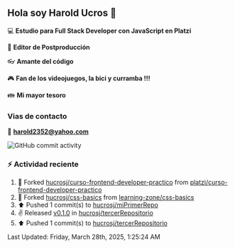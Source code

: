 ## Hola soy Harold Ucros 👋

:computer: **Estudio para Full Stack Developer con JavaScript en Platzi**

:pencil: **Editor de Postproducción**

:eyeglasses: **Amante del código**

:video_game: **Fan de los videojuegos, la bici y curramba !!!**

:family: **Mi mayor tesoro**

### Vias de contacto

:email: **harold2352@yahoo.com**

![GitHub commit activity](https://img.shields.io/github/commit-activity/m/hucrosj/hucrosj)

### :zap: Actividad reciente
<!--RECENT_ACTIVITY:start-->
1. 🔱 Forked [hucrosj/curso-frontend-developer-practico](https://github.com/hucrosj/curso-frontend-developer-practico) from [platzi/curso-frontend-developer-practico](https://github.com/platzi/curso-frontend-developer-practico)<br>
2. 🔱 Forked [hucrosj/css-basics](https://github.com/hucrosj/css-basics) from [learning-zone/css-basics](https://github.com/learning-zone/css-basics)<br>
3. ⬆️ Pushed 1 commit(s) to [hucrosj/miPrimerRepo](https://github.com/hucrosj/miPrimerRepo)<br>
4. ✌️ Released [v0.1.0](https://github.com/hucrosj/tercerRepositorio/releases/tag/v0.1.0) in [hucrosj/tercerRepositorio](https://github.com/hucrosj/tercerRepositorio)<br>
5. ⬆️ Pushed 1 commit(s) to [hucrosj/tercerRepositorio](https://github.com/hucrosj/tercerRepositorio)<br>
<!--RECENT_ACTIVITY:end-->
<!--RECENT_ACTIVITY:last_update-->
Last Updated: Friday, March 28th, 2025, 1:25:24 AM
<!--RECENT_ACTIVITY:last_update_end-->
